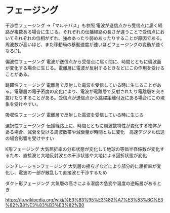 # フェージング

干渉性フェージング
→「マルチパス」も参照
電波が送信点から受信点に届く経路が複数ある場合に生じる。それぞれの伝播経路の長さが違うことで受信点においてそれぞれの位相がずれ、強めあったり弱めあったりすることが原因である。周波数が高いほど、また移動局の移動速度が速いほどフェージングの変動が速くなる[1]。

偏波性フェージング
電波が送信点から受信点に届く間に、時間とともに偏波面が変化する場合に生じる。電離層に電波が反射するときなどにこの作用を受けることがある。

跳躍性フェージング
電離層で反射した電波を受信している時に生じることがある。電離層の電子密度の変化により、電波が電離層で反射されたり電離層を突き抜けたりすることがある。受信点が送信点から跳躍距離付近にある場合にこの現象を受けやすい。

吸収性フェージング
電離層で反射した電波を受信している時に生じる

選択性フェージング
伝播経路上に、時間とともに周波数特性が変化する物体がある場合、減衰を受ける周波数帯や減衰量が時間ともに変化　高速デジタル伝送の場合影響を受けやすい

K形フェージング
大気屈折率の分布状態が変化して地球の等価半径係数が変化するため、直接波と大地反射波との干渉状態や大地による回折状態が変化

シンチレーションフェージング
大気層の揺らぎなどにより部分的に屈折率が変化し、電波の一部が散乱して直接波と干渉するため

ダクト形フェージング
大気層の高さによる湿度の急変や温度の逆転層があるとき


https://ja.wikipedia.org/wiki/%E3%83%95%E3%82%A7%E3%83%BC%E3%82%B8%E3%83%B3%E3%82%B0


